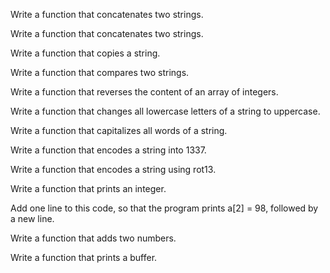 Write a function that concatenates two strings.

Write a function that concatenates two strings.

Write a function that copies a string.

Write a function that compares two strings.

Write a function that reverses the content of an array of integers.

Write a function that changes all lowercase letters of a string to uppercase.

Write a function that capitalizes all words of a string.

Write a function that encodes a string into 1337.

Write a function that encodes a string using rot13.

Write a function that prints an integer.

Add one line to this code, so that the program prints a[2] = 98, followed by a new line.

Write a function that adds two numbers.

Write a function that prints a buffer.


